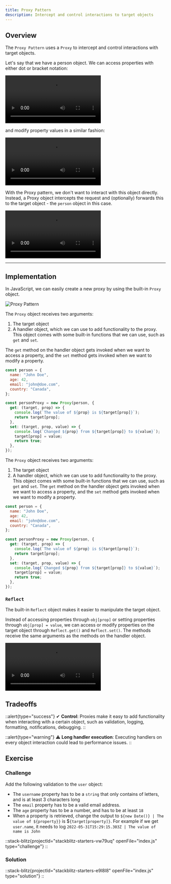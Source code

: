 ```yaml
---
title: Proxy Pattern
description: Intercept and control interactions to target objects
---
```


## Overview

The `Proxy Pattern` uses a `Proxy` to intercept and control interactions with target objects.

Let's say that we have a person object. We can access properties with either dot or bracket notation:

<video src="https://res.cloudinary.com/dq8xfyhu4/video/upload/q_auto/v1653361839/FM%20Workshop/design-patterns/proxy-pattern/proxy1_gdxego.mov" loop controls></video>

and modify property values in a similar fashion:

<video src="https://res.cloudinary.com/dq8xfyhu4/video/upload/q_auto/v1653361839/FM%20Workshop/design-patterns/proxy-pattern/proxy2_px4kua.mov" loop controls></video>

With the Proxy pattern, we don't want to interact with this object directly. Instead, a Proxy object intercepts the request and (optionally) forwards this to the target object - the `person` object in this case.

<video src="https://res.cloudinary.com/dq8xfyhu4/video/upload/q_auto/v1661499156/FM%20Workshop/design-patterns/proxy-pattern/proxy3_ztjb5i.mov" loop controls></video>

---

## Implementation

In JavaScript, we can easily create a new proxy by using the built-in `Proxy` object.

![Proxy Pattern](https://javascriptpatterns.vercel.app/design-patterns/proxy-pattern/001.png)

The `Proxy` object receives two arguments:

1. The target object
2. A handler object, which we can use to add functionality to the proxy. This object comes with some built-in functions that we can use, such as `get` and `set`.

The `get` method on the handler object gets invoked when we want to access a property, and the `set` method gets invoked when we want to modify a property.

```js [proxy-implementation.js]
const person = {
  name: "John Doe",
  age: 42,
  email: "john@doe.com",
  country: "Canada",
};

const personProxy = new Proxy(person, {
  get: (target, prop) => {
    console.log(`The value of ${prop} is ${target[prop]}`);
    return target[prop];
  },
  set: (target, prop, value) => {
    console.log(`Changed ${prop} from ${target[prop]} to ${value}`);
    target[prop] = value;
    return true;
  },
});
```

The `Proxy` object receives two arguments:

1. The target object
2. A handler object, which we can use to add functionality to the proxy. This object comes with some built-in functions that we can use, such as `get` and `set`.
The `get` method on the handler object gets invoked when we want to access a property, and the `set` method gets invoked when we want to modify a property.

```js [proxy-implementation.js] copy
const person = {
  name: "John Doe",
  age: 42,
  email: "john@doe.com",
  country: "Canada",
};

const personProxy = new Proxy(person, {
  get: (target, prop) => {
    console.log(`The value of ${prop} is ${target[prop]}`);
    return target[prop];
  },
  set: (target, prop, value) => {
    console.log(`Changed ${prop} from ${target[prop]} to ${value}`);
    target[prop] = value;
    return true;
  },
});
```

### `Reflect`
The built-in `Reflect` object makes it easier to manipulate the target object.

Instead of accessing properties through `obj[prop]` or setting properties through `obj[prop] = value`, we can access or modify properties on the target object through `Reflect.get()` and `Reflect.set()`. The methods receive the same arguments as the methods on the handler object.

<video src="https://res.cloudinary.com/dq8xfyhu4/video/upload/q_auto/v1654010605/FM%20Workshop/design-patterns/proxy-pattern/Screen_Recording_2022-05-31_at_10.22.18_AM_incofj.mov" loop controls></video>

## Tradeoffs

::alert{type="success"}
✔ <strong>Control</strong>: Proxies make it easy to add functionality when interacting with a certain object, such as validation, logging, formatting, notifications, debugging.
::

::alert{type="warning"}
⚠️ <strong>Long handler execution</strong>: Executing handlers on every object interaction could lead to performance issues.
::

## Exercise

### Challenge

Add the following validation to the `user` object:

- The `username` property has to be a `string` that only contains of letters, and is at least 3 characters long
- The `email` property has to be a valid email address.
- The `age` property has to be a number, and has to be at least `18`
- When a property is retrieved, change the output to `${new Date()} | The value of ${property}}` is $`{target[property]}`. For example if we get `user.name`, it needs to log `2022-05-31T15:29:15.303Z | The value of name is John`


::stack-blitz{projectId="stackblitz-starters-vw79uq" openFile="index.js" type="challenge"}
::


### Solution
::stack-blitz{projectId="stackblitz-starters-e9l8l8" openFile="index.js" type="solution"}
::

